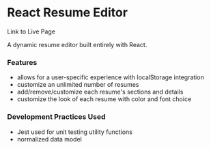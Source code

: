 # React Resume Editor

Link to Live Page

A dynamic resume editor built entirely with React.

### Features

- allows for a user-specific experience with localStorage integration
- customize an unlimited number of resumes
- add/remove/customize each resume's sections and details
- customize the look of each resume with color and font choice

### Development Practices Used

- Jest used for unit testing utility functions
- normalized data model
